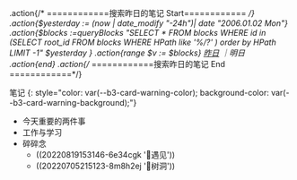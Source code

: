 
.action{/* ============搜索昨日的笔记 Start============  */}
.action{$yesterday := (now | date_modify "-24h")| date "2006.01.02 Mon"}
.action{$blocks :=queryBlocks "SELECT * FROM blocks WHERE id in (SELECT root_id FROM blocks WHERE HPath like '%/?' ) order by HPath LIMIT -1" $yesterday }
.action{range $v := $blocks}
[昨日](siyuan://blocks/.action{$v.ID}) ｜明日
.action{end}
.action{/*  ============搜索昨日的笔记  End ============*/}

笔记
{: style="color: var(--b3-card-warning-color); background-color: var(--b3-card-warning-background);"}

* 今天重要的两件事
*  工作与学习
* 碎碎念
  * ((20220819153146-6e34cgk '📧遇见'))
  * ((20220705215123-8m8h2ej '🌲树洞'))




